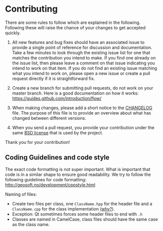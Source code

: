 Contributing
============

There are some rules to follow which are explained in the following.
Following these will raise the chance of your changes to get accepted quickly.

1. All new features and bug fixes should have an associated issue to provide a single point of
   reference for discussion and documentation. Take a few minutes to look through the existing
   issue list for one that matches the contribution you intend to make.
   If you find one already on the issue list, then please leave a comment on that issue indicating you intend to work on that item.
   If you do not find an existing issue matching what you intend to work on, please open a new issue or create a pull request directly if it is straightforward fix.

2. Create a new branch for submitting pull requests, do not work on your master branch.
   Here is a good documentation on how it works: https://guides.github.com/introduction/flow/

3. When making changes, please add a short notice to the [CHANGELOG](CHANGELOG.md) file.
   The purpose of this file is to provide an overview about what has changed between different versions.

4. When you send a pull request, you provide your contribution under the same [BSD license](LICENSE) that is used
   by the project.

Thank you for your contribution!

Coding Guidelines and code style
--------------------------------

The exact code formatting is not super important. What is important that code is
in a similar shape to ensure good readability.
We try to follow the following guidelines for code formatting:
http://geosoft.no/development/cppstyle.html

Naming of files:

- Create two files per class, one `ClassName.hpp` for the header file and a `ClassName.cpp` for the class implementation ([why?](http://stackoverflow.com/questions/152555/h-or-hpp-for-your-class-definitions)).
- Exception: Qt sometimes forces some header files to end with `.h`
- Classes are named in CamelCase, class files should have the same case as the class name.

